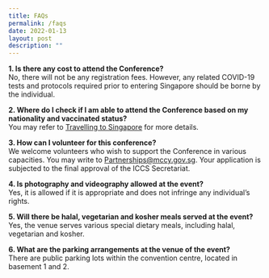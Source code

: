 ```yaml
---
title: FAQs
permalink: /faqs
date: 2022-01-13
layout: post
description: ""
---
```

**1.	Is there any cost to attend the Conference?**  
No, there will not be any registration fees. However, any related COVID-19 tests and protocols required prior to entering Singapore should be borne by the individual.  


**2.	Where do I check if I am able to attend the Conference based on my nationality and vaccinated status?**  
You may refer to [Travelling to Singapore](https://safetravel.ica.gov.sg/stpl/vaccination-requirements) for more details. 


**3.	How can I volunteer for this conference?**  
We welcome volunteers who wish to support the Conference in various capacities. You may write to Partnerships@mccy.gov.sg. Your application is subjected to the final approval of the ICCS Secretariat.


**4.	Is photography and videography allowed at the event?**  
Yes, it is allowed if it is appropriate and does not infringe any individual’s rights.


**5.	Will there be halal, vegetarian and kosher meals served at the event?**
Yes, the venue serves various special dietary meals, including halal, vegetarian and kosher.

**6. What are the parking arrangements at the venue of the event?**  
There are public parking lots within the convention centre, located in basement 1 and 2.